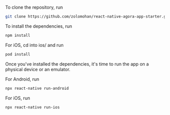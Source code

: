 To clone the repository, run

```bash
git clone https://github.com/zolomohan/react-native-agora-app-starter.git
```

To install the dependencies, run

```bash
npm install
```

For iOS, cd into ios/ and run

```bash
pod install
```

Once you've installed the dependencies, it's time to run the app on a physical device or an emulator.

For Android, run

```bash
npx react-native run-android
```

For iOS, run

```bash
npx react-native run-ios
```
